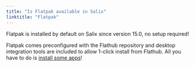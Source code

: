 ```yaml
---
title: "Is Flatpak available in Salix"
linktitle: "Flatpak"
---
```


Flatpak is installed by default on Salix since version 15.0, no setup required!

Flatpak comes preconfigured with the Flathub repository and desktop integration
tools are included to allow 1-click install from Flathub. All you have to do is
[install some apps](https://flathub.org/)!

